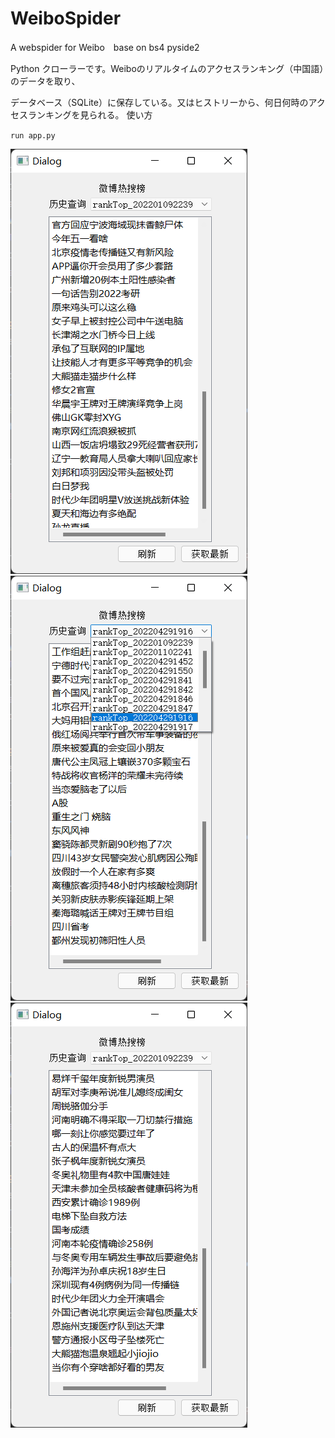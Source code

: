 # WeiboSpider
A webspider for Weibo　base on bs4 pyside2

Python クローラーです。Weiboのリアルタイムのアクセスランキング（中国語）のデータを取り、

データベース（SQLite）に保存している。又はヒストリーから、何日何時のアクセスランキングを見られる。
使い方


`run app.py` 

![img.png](img.png)
![img_1.png](img_1.png)
![img_2.png](img_2.png)